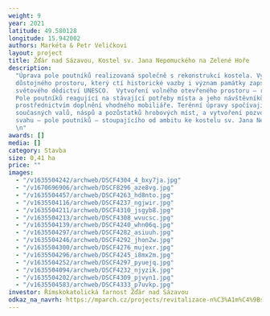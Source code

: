 ```yaml
---
weight: 9
year: 2021
latitude: 49.580128
longitude: 15.942002
authors: Markéta & Petr Veličkovi
layout: project
title: Žďár nad Sázavou, Kostel sv. Jana Nepomuckého na Zelené Hoře
description:
  "Úprava pole poutníků realizovaná společně s rekonstrukcí kostela. Vytvoření
  důstojného prostoru, který ctí historické vazby i význam památky zapsané na seznam
  světového dědictví UNESCO.  Vytvoření volného otevřeného prostoru – reminiscence
  Pole poutníků reagující na stávající potřeby místa a jeho návštěvníků například
  prostřednictvím doplnění vhodného mobiliáře. Terénní úpravy spočívají ve srovnání
  současných valů, náspů a pozůstatků hrobových míst, a vytvoření pozvolného travnatého
  svahu – pole poutníků – stoupajícího od ambitu ke kostelu sv. Jana Nepomuckého.
  \n"
awards: []
media: []
category: Stavba
size: 0,41 ha
price: ""
images:
  - "/v1635504242/archweb/DSCF4304_4_bxy7ja.jpg"
  - "/v1670696906/archweb/DSCF8296_aze8vg.jpg"
  - "/v1635504457/archweb/DSCF4263_hd8nto.jpg"
  - "/v1635504116/archweb/DSCF4237_ngjwir.jpg"
  - "/v1635504211/archweb/DSCF4310_jsgyb8.jpg"
  - "/v1635504213/archweb/DSCF4308_wvucsc.jpg"
  - "/v1635504139/archweb/DSCF4240_whn06q.jpg"
  - "/v1635504297/archweb/DSCF4282_asiuuh.jpg"
  - "/v1635504246/archweb/DSCF4292_jhon2w.jpg"
  - "/v1635504300/archweb/DSCF4276_mujexr.jpg"
  - "/v1635504296/archweb/DSCF4245_i8mx2m.jpg"
  - "/v1635504252/archweb/DSCF4297_pyuejq.jpg"
  - "/v1635504094/archweb/DSCF4232_njyzik.jpg"
  - "/v1635504202/archweb/DSCF4309_pjvyn1.jpg"
  - "/v1635504583/archweb/DSCF4333_p7uvkp.jpg"
investor: Římskokatolická farnost Žďár nad Sázavou
odkaz_na_navrh: https://mparch.cz/projects/revitalizace-n%C3%A1m%C4%9Bst%C3%AD-m%C3%ADru.html
---
```

